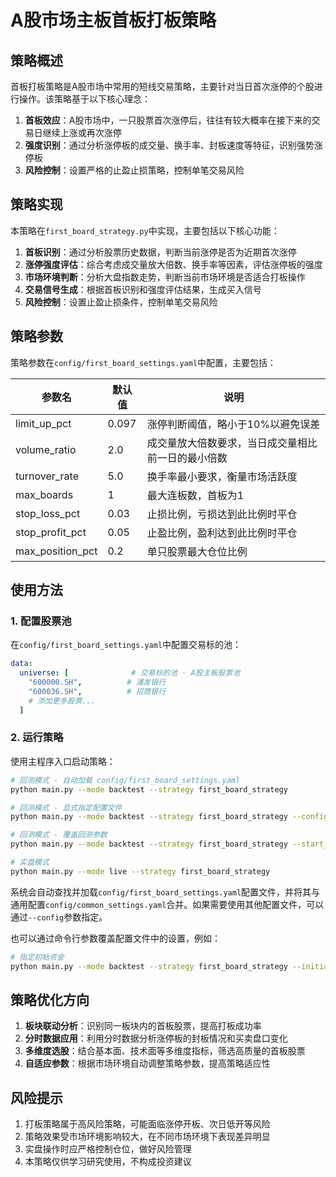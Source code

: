 # A股市场主板首板打板策略

## 策略概述

首板打板策略是A股市场中常用的短线交易策略，主要针对当日首次涨停的个股进行操作。该策略基于以下核心理念：

1. **首板效应**：A股市场中，一只股票首次涨停后，往往有较大概率在接下来的交易日继续上涨或再次涨停
2. **强度识别**：通过分析涨停板的成交量、换手率、封板速度等特征，识别强势涨停板
3. **风险控制**：设置严格的止盈止损策略，控制单笔交易风险

## 策略实现

本策略在`first_board_strategy.py`中实现，主要包括以下核心功能：

1. **首板识别**：通过分析股票历史数据，判断当前涨停是否为近期首次涨停
2. **涨停强度评估**：综合考虑成交量放大倍数、换手率等因素，评估涨停板的强度
3. **市场环境判断**：分析大盘指数走势，判断当前市场环境是否适合打板操作
4. **交易信号生成**：根据首板识别和强度评估结果，生成买入信号
5. **风险控制**：设置止盈止损条件，控制单笔交易风险

## 策略参数

策略参数在`config/first_board_settings.yaml`中配置，主要包括：

| 参数名 | 默认值 | 说明 |
| --- | --- | --- |
| limit_up_pct | 0.097 | 涨停判断阈值，略小于10%以避免误差 |
| volume_ratio | 2.0 | 成交量放大倍数要求，当日成交量相比前一日的最小倍数 |
| turnover_rate | 5.0 | 换手率最小要求，衡量市场活跃度 |
| max_boards | 1 | 最大连板数，首板为1 |
| stop_loss_pct | 0.03 | 止损比例，亏损达到此比例时平仓 |
| stop_profit_pct | 0.05 | 止盈比例，盈利达到此比例时平仓 |
| max_position_pct | 0.2 | 单只股票最大仓位比例 |

## 使用方法

### 1. 配置股票池

在`config/first_board_settings.yaml`中配置交易标的池：

```yaml
data:
  universe: [              # 交易标的池 - A股主板股票池
    "600000.SH",          # 浦发银行
    "600036.SH",          # 招商银行
    # 添加更多股票...
  ]
```

### 2. 运行策略

使用主程序入口启动策略：

```bash
# 回测模式 - 自动加载 config/first_board_settings.yaml
python main.py --mode backtest --strategy first_board_strategy

# 回测模式 - 显式指定配置文件
python main.py --mode backtest --strategy first_board_strategy --config config/first_board_settings.yaml

# 回测模式 - 覆盖回测参数
python main.py --mode backtest --strategy first_board_strategy --start_date 2023-01-01 --end_date 2023-12-31 --initial_capital 1000000

# 实盘模式
python main.py --mode live --strategy first_board_strategy
```

系统会自动查找并加载`config/first_board_settings.yaml`配置文件，并将其与通用配置`config/common_settings.yaml`合并。如果需要使用其他配置文件，可以通过`--config`参数指定。

也可以通过命令行参数覆盖配置文件中的设置，例如：

```bash
# 指定初始资金
python main.py --mode backtest --strategy first_board_strategy --initial_capital 1000000
```

## 策略优化方向

1. **板块联动分析**：识别同一板块内的首板股票，提高打板成功率
2. **分时数据应用**：利用分时数据分析涨停板的封板情况和买卖盘口变化
3. **多维度选股**：结合基本面、技术面等多维度指标，筛选高质量的首板股票
4. **自适应参数**：根据市场环境自动调整策略参数，提高策略适应性

## 风险提示

1. 打板策略属于高风险策略，可能面临涨停开板、次日低开等风险
2. 策略效果受市场环境影响较大，在不同市场环境下表现差异明显
3. 实盘操作时应严格控制仓位，做好风险管理
4. 本策略仅供学习研究使用，不构成投资建议